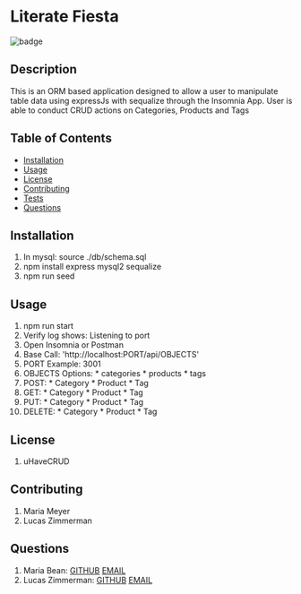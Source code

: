 
  # Literate Fiesta

  ![badge](https://img.shields.io/badge/license-uHaveCRUD-blueviolet)
  
  
  ## Description
  This is an  ORM based application designed to allow a user to manipulate table data using expressJs with sequalize through the Insomnia App. User is able to conduct CRUD actions on Categories, Products and Tags

  ## Table of Contents

  * [Installation](#installation)
  * [Usage](#usage)
  * [License](#license)
  * [Contributing](#contributing)
  * [Tests](#tests)
  * [Questions](#questions)
  
  ## Installation
  1. In mysql: source ./db/schema.sql
  2. npm install express mysql2 sequalize
  3. npm run seed
  

  ## Usage
  1. npm run start
  2. Verify log shows: Listening to port
  3. Open Insomnia or Postman
  4. Base Call: 'http://localhost:PORT/api/OBJECTS'
  5. PORT Example: 3001
  6. OBJECTS Options:
    * categories
    * products
    * tags
  7. POST: 
    * Category
    * Product
    * Tag
  8. GET:
    * Category
    * Product
    * Tag
  9. PUT:
    * Category
    * Product
    * Tag
  10. DELETE:
    * Category
    * Product
    * Tag
  

  ## License
  1. uHaveCRUD
  

  ## Contributing
  1. Maria Meyer
  2. Lucas Zimmerman
  
  ## Questions
  1. Maria Bean: [GITHUB](github.com/mmeyer715)	[EMAIL](mailto:mbean1216@icloud.com)
  2. Lucas Zimmerman: [GITHUB](github.com/dolomiteson)	[EMAIL](mailto:zimmerman.lucas@hotmail.com)
  
  
